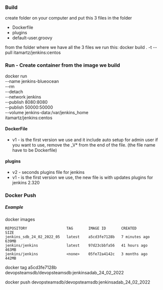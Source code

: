 
### Build ###
create folder on your computer and put this 3 files in the folder
* Dockerfile
* plugins
* default-user.groovy

from the folder where we have all the 3 files we run this:
docker build . -t --pull itamartz/jenkins:centos

### Run - Create container from the image we build ###
docker run \
  --name jenkins-blueocean \
  --rm \
  --detach \
  --network jenkins \
  --publish 8080:8080 \
  --publish 50000:50000 \
  --volume jenkins-data:/var/jenkins_home \
  itamartz/jenkins:centos

#### DockerFile ####
* v1 - is the first version we use and it include auto setup for admin user
if you want to use, remove the _V* from the end of the file. (the file name have to be Dockerfile)

#### plugins ####
* v2 - seconds plugins file for jenkins
* v1 - is the first version we use, the new file is with updates plugins for jenkins 2.320

### Docker Push ###

##### Example #####
docker images
```
REPOSITORY                  TAG       IMAGE ID       CREATED         SIZE
jenkins_sdb_24_02_2022_05   latest    a5cd3fe7128b   7 minutes ago   639MB
jenkins/jenkins             latest    97d23cbbfa56   41 hours ago    463MB
jenkins/jenkins             <none>    05fe72a4142c   3 months ago    442MB
```

docker tag a5cd3fe7128b devopsteamsdb/devopsteamsdb:jenkinsadab_24_02_2022

docker push devopsteamsdb/devopsteamsdb:jenkinsadab_24_02_2022
 
